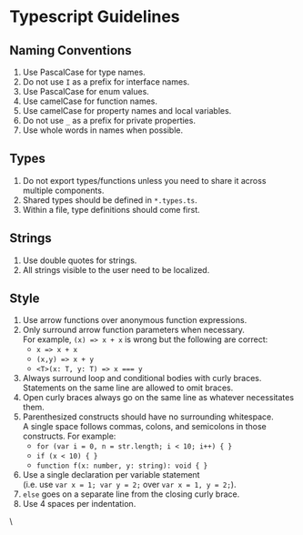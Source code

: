 # Typescript Guidelines

## Naming Conventions

1. Use PascalCase for type names.
2. Do not use `I` as a prefix for interface names.
3. Use PascalCase for enum values.
4. Use camelCase for function names.
5. Use camelCase for property names and local variables.
6. Do not use `_` as a prefix for private properties.
7. Use whole words in names when possible.

## Types

1. Do not export types/functions unless you need to share it across multiple components.
2. Shared types should be defined in `*.types.ts`.
3. Within a file, type definitions should come first.

## Strings

1. Use double quotes for strings.
2. All strings visible to the user need to be localized.

## Style

1. Use arrow functions over anonymous function expressions.
2. Only surround arrow function parameters when necessary.\
   For example, `(x) => x + x` is wrong but the following are correct:
   * `x => x + x`
   * `(x,y) => x + y`
   * `<T>(x: T, y: T) => x === y`
3. Always surround loop and conditional bodies with curly braces. Statements on the same line are allowed to omit braces.
4. Open curly braces always go on the same line as whatever necessitates them.
5. Parenthesized constructs should have no surrounding whitespace.\
   A single space follows commas, colons, and semicolons in those constructs. For example:
   * `for (var i = 0, n = str.length; i < 10; i++) { }`
   * `if (x < 10) { }`
   * `function f(x: number, y: string): void { }`
6. Use a single declaration per variable statement\
   (i.e. use `var x = 1; var y = 2;` over `var x = 1, y = 2;`).
7. `else` goes on a separate line from the closing curly brace.
8. Use 4 spaces per indentation.

\
